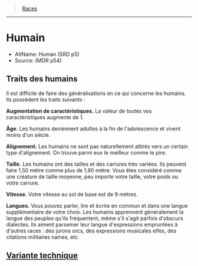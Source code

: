 ﻿---
!RaceItem
FullName: Humain
StrengthBonus: 1
DexterityBonus: 1
ConstitutionBonus: 1
IntelligenceBonus: 1
WisdomBonus: 1
CharismaBonus: 1
Age: Les humains deviennent adultes à la fin de l'adolescence et vivent moins d'un siècle.
Alignment: Les humains ne sont pas naturellement attirés vers un certain type d'alignement. On trouve parmi eux le meilleur comme le pire.
Size: Les humains ont des tailles et des carrures très variées. Ils peuvent faire 1,50 mètre comme plus de 1,90 mètre. Vous êtes considéré comme une créature de taille moyenne, peu importe votre taille, votre poids ou votre carrure.
Speed: Votre vitesse au sol de base est de 9 mètres.
Languages: "Vous pouvez parler, lire et écrire en commun et dans une langue supplémentaire de votre choix. Les humains apprennent généralement la langue des peuples qu'ils fréquentent, même s'il s'agit parfois d'obscurs dialectes. Ils aiment parsemer leur langue d'expressions empruntées à d'autres races : des jurons orcs, des expressions musicales elfes, des citations militaires naines, etc."
AbilityScoreIncrease: La valeur de toutes vos caractéristiques augmente de 1.
Id: human_hd.md#humain
RootId: human_hd.md
ParentLink: races_hd.md#
Name: Humain
ParentName: Races
NameLevel: 1
AltName: Human (SRD p5)
Source: (MDR p54)
Attributes:
  ParentNameLink: '[Races](races_hd.md#)'
  Markdown: >+
    >  <!--ParentNameLink-->[Races](races_hd.md#)<!--/ParentNameLink-->


    ---



    # <!--Name-->Humain<!--/Name-->


    - AltName: <!--AltName-->Human (SRD p5)<!--/AltName-->

    - Source: <!--Source-->(MDR p54)<!--/Source-->


    ## Traits des humains


    Il est difficile de faire des généralisations en ce qui concerne les humains. Ils possèdent les traits suivants :


    **Augmentation de caractéristiques.** <!--AbilityScoreIncrease-->La valeur de toutes vos caractéristiques augmente de 1.<!--/AbilityScoreIncrease-->


    **Âge.** <!--Age-->Les humains deviennent adultes à la fin de l'adolescence et vivent moins d'un siècle.<!--/Age-->


    **Alignement.** <!--Alignment-->Les humains ne sont pas naturellement attirés vers un certain type d'alignement. On trouve parmi eux le meilleur comme le pire.<!--/Alignment-->


    **Taille.** <!--Size-->Les humains ont des tailles et des carrures très variées. Ils peuvent faire 1,50 mètre comme plus de 1,90 mètre. Vous êtes considéré comme une créature de taille moyenne, peu importe votre taille, votre poids ou votre carrure.<!--/Size-->


    **Vitesse.** <!--Speed-->Votre vitesse au sol de base est de 9 mètres.<!--/Speed-->


    **Langues.** <!--Languages-->Vous pouvez parler, lire et écrire en commun et dans une langue supplémentaire de votre choix. Les humains apprennent généralement la langue des peuples qu'ils fréquentent, même s'il s'agit parfois d'obscurs dialectes. Ils aiment parsemer leur langue d'expressions empruntées à d'autres races : des jurons orcs, des expressions musicales elfes, des citations militaires naines, etc.<!--/Languages-->

  Name: Humain
  AltName: Human (SRD p5)
  Source: (MDR p54)
  Description: >+
    Il est difficile de faire des généralisations en ce qui concerne les humains. Ils possèdent les traits suivants :

  AbilityScoreIncrease: La valeur de toutes vos caractéristiques augmente de 1.
  Age: Les humains deviennent adultes à la fin de l'adolescence et vivent moins d'un siècle.
  Alignment: Les humains ne sont pas naturellement attirés vers un certain type d'alignement. On trouve parmi eux le meilleur comme le pire.
  Size: Les humains ont des tailles et des carrures très variées. Ils peuvent faire 1,50 mètre comme plus de 1,90 mètre. Vous êtes considéré comme une créature de taille moyenne, peu importe votre taille, votre poids ou votre carrure.
  Speed: Votre vitesse au sol de base est de 9 mètres.
  Languages: "Vous pouvez parler, lire et écrire en commun et dans une langue supplémentaire de votre choix. Les humains apprennent généralement la langue des peuples qu'ils fréquentent, même s'il s'agit parfois d'obscurs dialectes. Ils aiment parsemer leur langue d'expressions empruntées à d'autres races : des jurons orcs, des expressions musicales elfes, des citations militaires naines, etc."
AttributesDictionary: >+
  ParentNameLink: '[Races](races_hd.md#)'

  Markdown: >+

    >  <!--ParentNameLink-->[Races](races_hd.md#)<!--/ParentNameLink-->





    ---







    # <!--Name-->Humain<!--/Name-->





    - AltName: <!--AltName-->Human (SRD p5)<!--/AltName-->



    - Source: <!--Source-->(MDR p54)<!--/Source-->





    ## Traits des humains





    Il est difficile de faire des généralisations en ce qui concerne les humains. Ils possèdent les traits suivants :





    **Augmentation de caractéristiques.** <!--AbilityScoreIncrease-->La valeur de toutes vos caractéristiques augmente de 1.<!--/AbilityScoreIncrease-->





    **Âge.** <!--Age-->Les humains deviennent adultes à la fin de l'adolescence et vivent moins d'un siècle.<!--/Age-->





    **Alignement.** <!--Alignment-->Les humains ne sont pas naturellement attirés vers un certain type d'alignement. On trouve parmi eux le meilleur comme le pire.<!--/Alignment-->





    **Taille.** <!--Size-->Les humains ont des tailles et des carrures très variées. Ils peuvent faire 1,50 mètre comme plus de 1,90 mètre. Vous êtes considéré comme une créature de taille moyenne, peu importe votre taille, votre poids ou votre carrure.<!--/Size-->





    **Vitesse.** <!--Speed-->Votre vitesse au sol de base est de 9 mètres.<!--/Speed-->





    **Langues.** <!--Languages-->Vous pouvez parler, lire et écrire en commun et dans une langue supplémentaire de votre choix. Les humains apprennent généralement la langue des peuples qu'ils fréquentent, même s'il s'agit parfois d'obscurs dialectes. Ils aiment parsemer leur langue d'expressions empruntées à d'autres races : des jurons orcs, des expressions musicales elfes, des citations militaires naines, etc.<!--/Languages-->



  Name: Humain

  AltName: Human (SRD p5)

  Source: (MDR p54)

  Description: >+

    Il est difficile de faire des généralisations en ce qui concerne les humains. Ils possèdent les traits suivants :



  AbilityScoreIncrease: La valeur de toutes vos caractéristiques augmente de 1.

  Age: Les humains deviennent adultes à la fin de l'adolescence et vivent moins d'un siècle.

  Alignment: Les humains ne sont pas naturellement attirés vers un certain type d'alignement. On trouve parmi eux le meilleur comme le pire.

  Size: Les humains ont des tailles et des carrures très variées. Ils peuvent faire 1,50 mètre comme plus de 1,90 mètre. Vous êtes considéré comme une créature de taille moyenne, peu importe votre taille, votre poids ou votre carrure.

  Speed: Votre vitesse au sol de base est de 9 mètres.

  Languages: "Vous pouvez parler, lire et écrire en commun et dans une langue supplémentaire de votre choix. Les humains apprennent généralement la langue des peuples qu'ils fréquentent, même s'il s'agit parfois d'obscurs dialectes. Ils aiment parsemer leur langue d'expressions empruntées à d'autres races : des jurons orcs, des expressions musicales elfes, des citations militaires naines, etc."

Description: >+
  Il est difficile de faire des généralisations en ce qui concerne les humains. Ils possèdent les traits suivants :

---
>  [Races](races_hd.md#)

---


# Humain

- AltName: Human (SRD p5)
- Source: (MDR p54)

## Traits des humains

Il est difficile de faire des généralisations en ce qui concerne les humains. Ils possèdent les traits suivants :

**Augmentation de caractéristiques.** La valeur de toutes vos caractéristiques augmente de 1.

**Âge.** Les humains deviennent adultes à la fin de l'adolescence et vivent moins d'un siècle.

**Alignement.** Les humains ne sont pas naturellement attirés vers un certain type d'alignement. On trouve parmi eux le meilleur comme le pire.

**Taille.** Les humains ont des tailles et des carrures très variées. Ils peuvent faire 1,50 mètre comme plus de 1,90 mètre. Vous êtes considéré comme une créature de taille moyenne, peu importe votre taille, votre poids ou votre carrure.

**Vitesse.** Votre vitesse au sol de base est de 9 mètres.

**Langues.** Vous pouvez parler, lire et écrire en commun et dans une langue supplémentaire de votre choix. Les humains apprennent généralement la langue des peuples qu'ils fréquentent, même s'il s'agit parfois d'obscurs dialectes. Ils aiment parsemer leur langue d'expressions empruntées à d'autres races : des jurons orcs, des expressions musicales elfes, des citations militaires naines, etc.



## [Variante technique](hd_human_variante_technique.md)

